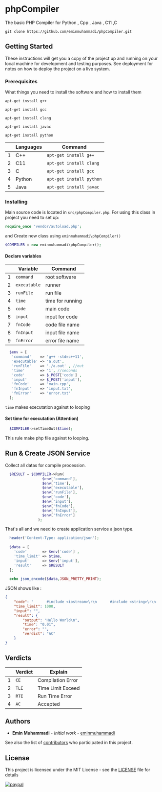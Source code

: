 # phpCompiler
The basic PHP Compiler for Python , Cpp  , Java  , C11  ,C 
```shell
git clone https://github.com/eminmuhammadi/phpCompiler.git
```
## Getting Started
These instructions will get you a copy of the project up and running on your local machine for development and testing purposes. See deployment for notes on how to deploy the project on a live system.
### Prerequisites
What things you need to install the software and how to install them
```shell
apt-get install g++
```
```shell
apt-get install gcc
```
```shell
apt-get install clang
```
```shell
apt-get install javac
```
```shell
apt-get install python
```
|  | Languages | Command |
| -- | -- | -- |
| 1 | C++       | ```apt-get install g++```    |
| 2 | C11       | ```apt-get install clang```  |
| 3 | C         | ```apt-get install gcc```    |
| 4 | Python    | ```apt-get install python``` |
| 5 | Java      | ```apt-get install javac```  |
### Installing
Main source code is located in ```src/phpCompiler.php```. For using this class in project you need to set up:
```php
require_once 'vendor/autoload.php';
```
and Create new class using ```eminmuhammadi\phpCompiler() ```
```php
$COMPILER = new eminmuhammadi\phpCompiler();
```
#### Declare variables
|  | Variable | Command |
| -- | -- | -- |
| 1 | ```command``` | root software |
| 2 | ```executable``` | runner |
| 3 | ```runFile``` | run file |
| 4 | ```time```| time for running |
| 5 | ```code```| main code |
| 6 | ```input```| input for code |
| 7 | ```fnCode```| code file name |
| 8 | ```fnInput```| input file name |
| 9 | ```fnError```| error file name |

```php
  $env = [
   'command'    => 'g++ -std=c++11',
   'executable' => 'a.out',
   'runFile'    => './a.out' , //out
   'time'       => '1', //seconds
   'code'       => $_POST['code'] ,
   'input'      => $_POST['input'],
   'fnCode'     => 'main.cpp',
   'fnInput'    => 'input.txt',
   'fnError'    => 'error.txt'
  ];
```

```time``` makes executation against to looping

#### Set time for executation (Attention)
```php
  $COMPILER->setTimeOut($time);
```
This rule make php file against to looping.

## Run & Create JSON Service
Collect all datas for compile procession.
```php
  $RESULT = $COMPILER->Run(
                 $env['command'],
                 $env['time'],
                 $env['executable'],
                 $env['runFile'],
                 $env['code'],
                 $env['input'],
                 $env['fnCode'],
                 $env['fnInput'],
                 $env['fnError']
               );
```               
That's all and we need to create application service a json type.
```php
  header('Content-Type: application/json');
  
  $data = [
    'code'       => $env['code'] ,
    'time_limit' => $time,
    'input'      => $env['input'],
    'result'     => $RESULT
  ];
  
  echo json_encode($data,JSON_PRETTY_PRINT);
```
JSON shows like :
```json
{
    "code": "      #include <iostream>\r\n      #include <string>\r\n      using namespace std;\r\n\r\n      int main()\r\n      {\r\n\r\n        cout <<\"Hello World\"<<endl;\r\n        return 0;\r\n      }\r\n      ",
    "time_limit": 1000,
    "input": "",
    "result": {
        "output": "Hello World\n",
        "time": "0.01",
        "error": "",
        "verdict": "AC"
    }
}
```
## Verdicts
|  | Verdict | Explain |
| -- | -- | -- |
| 1 | ```CE```  | Compilation Error |
| 2 | ```TLE``` | Time Limit Exceed |
| 3 | ```RTE``` | Run Time Error |
| 4 | ```AC```  | Accepted |

## Authors

* **Emin Muhammadi** - *Initial work* - [eminmuhammadi](https://github.com/eminmuhammadi)

See also the list of [contributors](https://github.com/eminmuhammadi/phpCompiler/contributors) who participated in this project.

## License

This project is licensed under the MIT License - see the [LICENSE](LICENSE) file for details

[![paypal](https://www.paypalobjects.com/en_US/i/btn/btn_donateCC_LG.gif)](https://paypal.me/eminmuhammadi)
